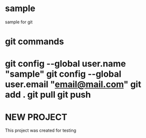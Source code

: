 # sample
sample for git 

# git commands
git config --global user.name "sample"
git config --global user.email "email@mail.com"
git add .
git pull
git push
=======
# NEW PROJECT
This project was created for testing 
